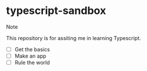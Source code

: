 # typescript-sandbox

> [!NOTE]
> This repository is for assiting me in learning Typescript.

- [ ] Get the basics
- [ ] Make an app
- [ ] Rule the world